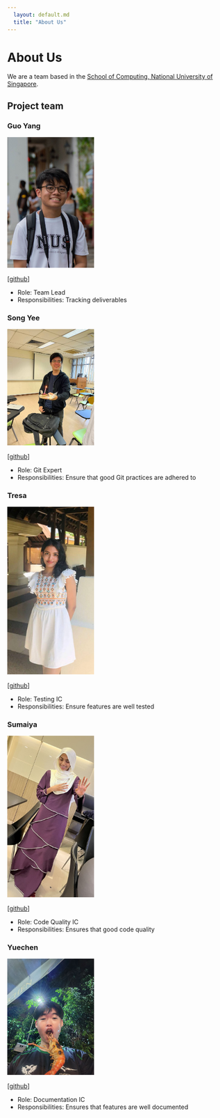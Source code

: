 ```yaml
---
  layout: default.md
  title: "About Us"
---
```


# About Us

We are a team based in the [School of Computing, National University of Singapore](http://www.comp.nus.edu.sg).

## Project team


### Guo Yang

<img src="images/tanguoyang.png" width="200px">

[[github](http://github.com/tanguoyang)]
    
* Role: Team Lead
* Responsibilities: Tracking deliverables

### Song Yee

<img src="images/angsongyee.png" width="200px">

[[github](http://github.com/angsongyee)] 

* Role: Git Expert
* Responsibilities: Ensure that good Git practices are adhered to

### Tresa

<img src="images/Teee728.png" width="200px">

[[github](http://github.com/Teee728)]

* Role: Testing IC
* Responsibilities: Ensure features are well tested

### Sumaiya

<img src="images/maiyasaliha.png" width="200px">

[[github](http://github.com/maiyasaliha)]

* Role: Code Quality IC
* Responsibilities: Ensures that good code quality

### Yuechen

<img src="images/yuechen2001.png" width="200px">

[[github](http://github.com/yuechen2001)]

* Role: Documentation IC
* Responsibilities: Ensures that features are well documented
